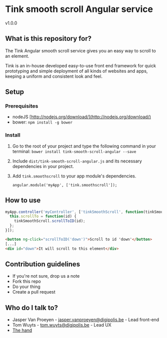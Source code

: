 # Tink smooth scroll Angular service

v1.0.0

## What is this repository for?

The Tink Angular smooth scroll service gives you an easy way to scroll to an element.

Tink is an in-house developed easy-to-use front end framework for quick prototyping and simple deployment of all kinds of websites and apps, keeping a uniform and consistent look and feel.

## Setup

### Prerequisites

* nodeJS [http://nodejs.org/download/](http://nodejs.org/download/)
* bower: `npm install -g bower`

### Install

1. Go to the root of your project and type the following command in your terminal:
   `bower install tink-smooth-scroll-angular --save`

2. Include `dist/tink-smooth-scroll-angular.js` and its necessary dependencies in your project.

3. Add `tink.smoothscroll` to your app module's dependencies.

   `angular.module('myApp', ['tink.smoothscroll']);`



## How to use

```js
myApp.controller('myController', ['tinkSmoothScroll', function(tinkSmoothScroll) {
  this.scrollTo = function(id) {
    tinkSmoothScroll.scrollToID(id);
  };
}]);
```

```html
<button ng-click="scrollToID('down')">Scroll to id 'down'</button>
[...]
<div id="down">It will scroll to this element</div>
```


## Contribution guidelines

* If you're not sure, drop us a note
* Fork this repo
* Do your thing
* Create a pull request

## Who do I talk to?

* Jasper Van Proeyen - jasper.vanproeyen@digipolis.be - Lead front-end
* Tom Wuyts - tom.wuyts@digipolis.be - Lead UX
* [The hand](https://www.youtube.com/watch?v=_O-QqC9yM28)
